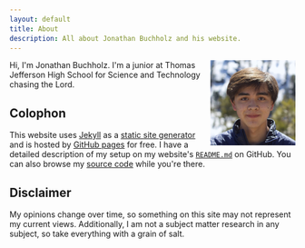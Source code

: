 ```yaml
---
layout: default
title: About
description: All about Jonathan Buchholz and his website.
---
```

<img src="/images/portrait.webp" alt="Jonathan Buchholz" style="float:right;margin:0 0 5px 15px;width:150px;height:auto">

Hi, I'm Jonathan Buchholz. I'm a junior at Thomas Jefferson High School for Science and Technology chasing the Lord.

## Colophon

This website uses [Jekyll](https://jekyllrb.com) as a [static site generator](https://en.wikipedia.org/wiki/Web_template_system#Static_site_generators) and is hosted by [GitHub pages](https://pages.github.com) for free. I have a detailed description of my setup on my website's [`README.md`](https://github.com/JonathanBuchh/jonathanbuchh.github.io#readme) on GitHub. You can also browse my [source code](https://github.com/JonathanBuchh/jonathanbuchh.github.io) while you're there.

## Disclaimer

My opinions change over time, so something on this site may not represent my current views. Additionally, I am not a subject matter research in any subject, so take everything with a grain of salt.
